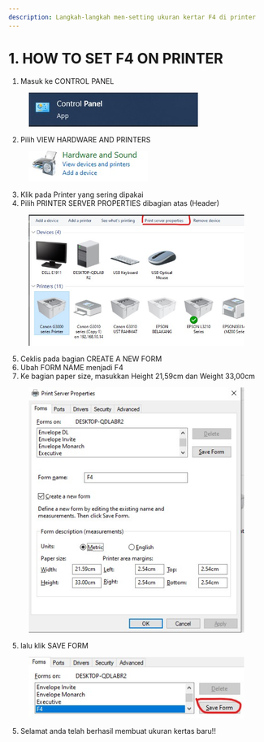 ```yaml
---
description: Langkah-langkah men-setting ukuran kertar F4 di printer
---
```


# 1. HOW TO SET F4 ON PRINTER

1. Masuk ke CONTROL PANEL



<figure><img src=".gitbook/assets/Screenshot 2023-11-29 211835.jpg" alt=""><figcaption></figcaption></figure>

2. Pilih VIEW HARDWARE AND PRINTERS

<figure><img src=".gitbook/assets/Screenshot 2023-11-29 211858.jpg" alt=""><figcaption></figcaption></figure>

3. Klik pada Printer yang sering dipakai
4. Pilih PRINTER SERVER PROPERTIES dibagian atas (Header)

<figure><img src=".gitbook/assets/Screenshot 2023-11-29 212316.jpg" alt=""><figcaption></figcaption></figure>

5. Ceklis pada bagian CREATE A NEW FORM
6. Ubah FORM NAME menjadi F4
7. Ke bagian paper size, masukkan Height 21,59cm dan Weight 33,00cm

<figure><img src=".gitbook/assets/Screenshot 2023-11-29 212340.jpg" alt=""><figcaption></figcaption></figure>

5. lalu klik SAVE FORM

<figure><img src=".gitbook/assets/Screenshot 2023-11-29 212407.jpg" alt=""><figcaption></figcaption></figure>

5. Selamat anda telah berhasil membuat ukuran kertas baru!!
